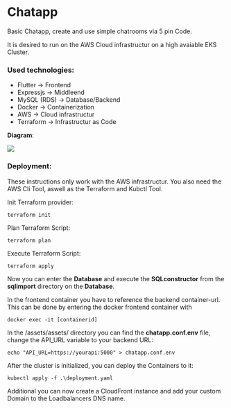 # Chatapp



Basic Chatapp, create and use simple chatrooms via 5 pin Code.

It is desired to run on the AWS Cloud infrastructur on a high avaiable EKS Cluster.

### Used technologies:

- Flutter 					→ Frontend
- Expressjs 			→ Middleend
- MySQL (RDS) 	→ Database/Backend
- Docker 				→ Containerization
- AWS 						→ Cloud infrastructur
- Terraform 			→ Infrastructur as Code

**Diagram**:

![](https://slabstatic.com/prod/uploads/8q5jdj6q/posts/images/MbbvMdIWtnYUGp-GazGy4A1p.png)

### Deployment:

These instructions only work with the AWS infrastructur. You also need the AWS Cli Tool, aswell as the Terraform and Kubctl Tool.

Init Terraform provider:

```
terraform init

```

Plan Terraform Script:

```
terraform plan

```

Execute Terraform Script:

```
terraform apply

```

Now you can enter the **Database** and execute the **SQLconstructor** from the **sqlimport** directory on the **Database**.

In the frontend container you have to reference the backend container-url. This can be done by entering the docker frontend container with
```
docker exec -it [containerid]
```
In the /assets/assets/ directory you can find the **chatapp.conf.env** file, change the API_URL variable to your backend URL:
```
echo "API_URL=https://yourapi:5000" > chatapp.conf.env
```

After the cluster is initialized, you can deploy the Containers to it:

```
kubectl apply -f .\deployment.yaml

```

Additional you can now create a CloudFront instance and add your custom Domain to the Loadbalancers DNS name.
